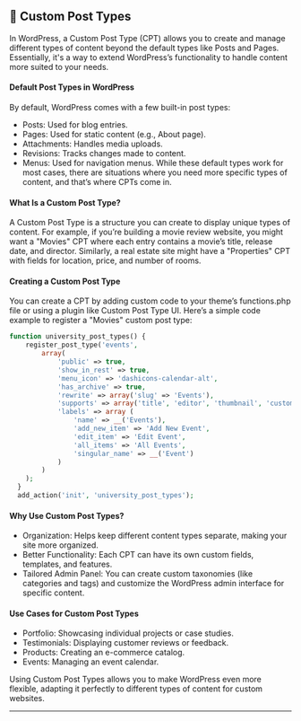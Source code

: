 ## 📌 Custom Post Types

In WordPress, a Custom Post Type (CPT) allows you to create and manage different types of content beyond the default types like Posts and Pages. Essentially, it's a way to extend WordPress’s functionality to handle content more suited to your needs.

#### Default Post Types in WordPress
By default, WordPress comes with a few built-in post types:

- Posts: Used for blog entries.
- Pages: Used for static content (e.g., About page).
- Attachments: Handles media uploads.
- Revisions: Tracks changes made to content.
- Menus: Used for navigation menus.
While these default types work for most cases, there are situations where you need more specific types of content, and that’s where CPTs come in.

#### What Is a Custom Post Type?
A Custom Post Type is a structure you can create to display unique types of content. For example, if you’re building a movie review website, you might want a "Movies" CPT where each entry contains a movie’s title, release date, and director. Similarly, a real estate site might have a "Properties" CPT with fields for location, price, and number of rooms.

#### Creating a Custom Post Type
You can create a CPT by adding custom code to your theme’s functions.php file or using a plugin like Custom Post Type UI. Here’s a simple code example to register a "Movies" custom post type:

```php
function university_post_types() {
    register_post_type('events',
        array(
            'public' => true,
            'show_in_rest' => true,
            'menu_icon' => 'dashicons-calendar-alt',
            'has_archive' => true,
            'rewrite' => array('slug' => 'Events'),
            'supports' => array('title', 'editor', 'thumbnail', 'custom-fields'),
            'labels' => array (
                'name' => __('Events'),
                'add_new_item' => 'Add New Event',
                'edit_item' => 'Edit Event',
                'all_items' => 'All Events',
                'singular_name' => __('Event')
            )
        )
    );
  }
  add_action('init', 'university_post_types');
```

#### Why Use Custom Post Types?
- Organization: Helps keep different content types separate, making your site more organized.
- Better Functionality: Each CPT can have its own custom fields, templates, and features.
- Tailored Admin Panel: You can create custom taxonomies (like categories and tags) and customize the WordPress admin interface for specific content.

#### Use Cases for Custom Post Types
- Portfolio: Showcasing individual projects or case studies.
- Testimonials: Displaying customer reviews or feedback.
- Products: Creating an e-commerce catalog.
- Events: Managing an event calendar.

Using Custom Post Types allows you to make WordPress even more flexible, adapting it perfectly to different types of content for custom websites.

---